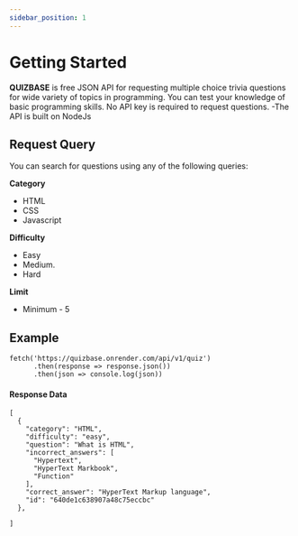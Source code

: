 ```yaml
---
sidebar_position: 1
---
```


# Getting Started

**QUIZBASE** is free JSON API for requesting multiple choice trivia questions for wide variety of topics in programming. You can test your knowledge of basic programming skills. No API key is required to request questions.
-The API is built on NodeJs

## Request Query

You can search for questions using any of the following queries:

**Category**

- HTML
- CSS
- Javascript

**Difficulty**

- Easy
- Medium.
- Hard

**Limit**

- Minimum - 5

## Example

```
fetch('https://quizbase.onrender.com/api/v1/quiz')
      .then(response => response.json())
      .then(json => console.log(json))

```

#### Response Data

```
[
  {
    "category": "HTML",
    "difficulty": "easy",
    "question": "What is HTML",
    "incorrect_answers": [
      "Hypertext",
      "HyperText Markbook",
      "Function"
    ],
    "correct_answer": "HyperText Markup language",
    "id": "640de1c638907a48c75eccbc"
  },

]
```
